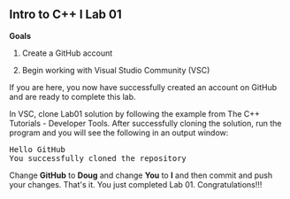 ## Intro to C++ I Lab 01

**Goals**

1. Create a GitHub account

2. Begin working with Visual Studio Community (VSC)

If you are here, you now have successfully created an account on GitHub and are ready to complete this lab.

In VSC, clone Lab01 solution by following the example from The C++ Tutorials - Developer Tools. After
successfully cloning the solution, run the program and you will see the following in an output window:

<pre>
Hello GitHub
You successfully cloned the repository
</pre>
      
Change **GitHub** to **Doug** and change **You** to **I** and then commit and push your changes. That's it.
You just completed Lab 01. Congratulations!!!
